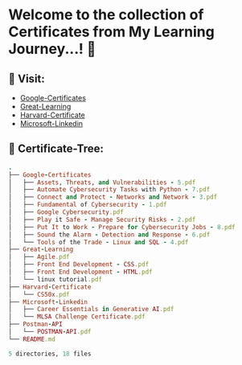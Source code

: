 # Welcome to the collection of Certificates from My Learning Journey...! 🚀

## 🔗 Visit:

+ [Google-Certificates](https://github.com/akash2061/My-Certificates/tree/main/Google-Certificates)
+ [Great-Learning](https://github.com/akash2061/My-Certificates/tree/main/Great-Learning)
+ [Harvard-Certificate](https://github.com/akash2061/My-Certificates/tree/main/Harvard-Certificate)
+ [Microsoft-Linkedin](https://github.com/akash2061/My-Certificates/tree/main/Microsoft-Linkedin)

## 🌲 Certificate-Tree:
```ruby
.
├── Google-Certificates
│   ├── Assets, Threats, and Vulnerabilities - 5.pdf
│   ├── Automate Cybersecurity Tasks with Python - 7.pdf
│   ├── Connect and Protect - Networks and Network - 3.pdf
│   ├── Fundamental of Cybersecurity - 1.pdf
│   ├── Google Cybersecurity.pdf
│   ├── Play it Safe - Manage Security Risks - 2.pdf
│   ├── Put It to Work - Prepare for Cybersecurity Jobs - 8.pdf
│   ├── Sound the Alarm - Detection and Response - 6.pdf
│   └── Tools of the Trade - Linux and SQL - 4.pdf
├── Great-Learning
│   ├── Agile.pdf
│   ├── Front End Development - CSS.pdf
│   ├── Front End Development - HTML.pdf
│   └── linux tutorial.pdf
├── Harvard-Certificate
│   └── CS50x.pdf
├── Microsoft-Linkedin
│   ├── Career Essentials in Generative AI.pdf
│   └── MLSA Challenge Certificate.pdf
├── Postman-API
│   └── POSTMAN-API.pdf
└── README.md

5 directories, 18 files

```


<!-- ## 🌲 Certificate-Tree:

.<br>
├── [Google-Certificates](https://github.com/akash2061/My-Certificates/tree/main/Google-Certificates)<br>
│   ├── Assets, Threats, and Vulnerabilities - 5.pdf<br>
│   ├── Automate Cybersecurity Tasks with Python - 7.pdf<br>
│   ├── Connect and Protect - Networks and Network - 3.pdf<br>
│   ├── Fundamental of Cybersecurity - 1.pdf<br>
│   ├── Google Cybersecurity.pdf<br>
│   ├── Play it Safe - Manage Security Risks - 2.pdf<br>
│   ├── Put It to Work - Prepare for Cybersecurity Jobs - 8.pdf<br>
│   ├── Sound the Alarm - Detection and Response - 6.pdf<br>
│   └── Tools of the Trade - Linux and SQL - 4.pdf<br>
├── [Great-Learning](https://github.com/akash2061/My-Certificates/tree/main/Great-Learning)<br>
│   ├── Agile.pdf<br>
│   ├── Front End Development - CSS.pdf<br>
│   ├── Front End Development - HTML.pdf<br>
│   └── linux tutorial.pdf<br>
└── [README.md](https://github.com/akash2061/My-Certificates/tree/main/README.md)<br>
<br>
2 directories, 14 files<br>

-->
